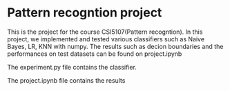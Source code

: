 # Pattern recogntion project

This is the project for the course CSI5107(Pattern recogntion). In this project, we implemented and tested various classifiers such as Naive Bayes, LR, KNN with numpy. The results such as decion boundaries and the performances on test datasets can be found on project.ipynb

The experiment.py file contains the classifier. 

The project.ipynb file contains the results
